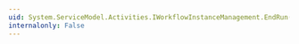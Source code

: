```yaml
---
uid: System.ServiceModel.Activities.IWorkflowInstanceManagement.EndRun(System.IAsyncResult)
internalonly: False
---
```

